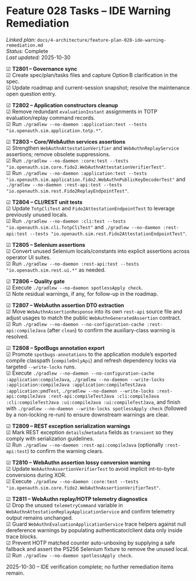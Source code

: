 # Feature 028 Tasks – IDE Warning Remediation

_Linked plan:_ `docs/4-architecture/feature-plan-028-ide-warning-remediation.md`  
_Status:_ Complete  
_Last updated:_ 2025-10-30

☑ **T2801 – Governance sync**  
  ☑ Create spec/plan/tasks files and capture Option B clarification in the spec.  
  ☑ Update roadmap and current-session snapshot; resolve the maintenance open question entry.

☑ **T2802 – Application constructors cleanup**  
  ☑ Remove redundant `evaluationInstant` assignments in TOTP evaluation/replay command records.  
  ☑ Run `./gradlew --no-daemon :application:test --tests "io.openauth.sim.application.totp.*"`.

☑ **T2803 – Core/WebAuthn services assertions**  
  ☑ Strengthen `WebAuthnAttestationVerifier` and `WebAuthnReplayService` assertions; remove obsolete suppressions.  
  ☑ Run `./gradlew --no-daemon :core:test --tests "io.openauth.sim.core.fido2.WebAuthnAttestationVerifierTest"`.  
  ☑ Run `./gradlew --no-daemon :application:test --tests "io.openauth.sim.application.fido2.WebAuthnPublicKeyDecoderTest"` and `./gradlew --no-daemon :rest-api:test --tests "io.openauth.sim.rest.Fido2ReplayEndpointTest"`.

☑ **T2804 – CLI/REST unit tests**  
  ☑ Update `TotpCliTest` and `Fido2AttestationEndpointTest` to leverage previously unused locals.  
  ☑ Run `./gradlew --no-daemon :cli:test --tests "io.openauth.sim.cli.TotpCliTest"` and `./gradlew --no-daemon :rest-api:test --tests "io.openauth.sim.rest.Fido2AttestationEndpointTest"`.

☑ **T2805 – Selenium assertions**  
  ☑ Convert unused Selenium locals/constants into explicit assertions across operator UI suites.  
  ☑ Run `./gradlew --no-daemon :rest-api:test --tests "io.openauth.sim.rest.ui.*"` as needed.

☑ **T2806 – Quality gate**  
  ☑ Execute `./gradlew --no-daemon spotlessApply check`.  
  ☑ Note residual warnings, if any, for follow-up in the roadmap.

☑ **T2807 – WebAuthn assertion DTO extraction**  
  ☑ Move `WebAuthnAssertionResponse` into its own `rest-api` source file and adjust usages to match the public `WebAuthnGeneratedAssertion` contract.  
  ☑ Run `./gradlew --no-daemon --no-configuration-cache :rest-api:compileJava` (after `clean`) to confirm the auxiliary-class warning is resolved.

☑ **T2808 – SpotBugs annotation export**  
  ☑ Promote `spotbugs-annotations` to the application module’s exported compile classpath (`compileOnlyApi`) and refresh dependency locks via targeted `--write-locks` runs.  
  ☑ Execute `./gradlew --no-daemon --no-configuration-cache :application:compileJava`, `./gradlew --no-daemon --write-locks :application:compileJava :application:compileTestJava :application:pmdTest`, `./gradlew --no-daemon --write-locks :rest-api:compileJava :rest-api:compileTestJava :cli:compileJava :cli:compileTestJava :ui:compileJava :ui:compileTestJava`, and finish with `./gradlew --no-daemon --write-locks spotlessApply check` (followed by a non-locking re-run) to ensure downstream warnings are clear.

☑ **T2809 – REST exception serialization warnings**  
  ☑ Mark REST exception `details`/`metadata` fields as `transient` so they comply with serialization guidelines.  
  ☑ Run `./gradlew --no-daemon :rest-api:compileJava` (optionally `:rest-api:test`) to confirm the warning clears.

☑ **T2810 – WebAuthn assertion lossy conversion warning**  
  ☑ Update `WebAuthnAssertionVerifierTest` to avoid implicit int-to-byte conversions during XOR.  
  ☑ Execute `./gradlew --no-daemon :core:test --tests "io.openauth.sim.core.fido2.WebAuthnAssertionVerifierTest"`.

☑ **T2811 – WebAuthn replay/HOTP telemetry diagnostics**  
  ☑ Drop the unused `telemetryCommand` variable in `WebAuthnAttestationReplayApplicationService` and confirm telemetry output remains unchanged.  
  ☑ Guard `WebAuthnEvaluationApplicationService` trace helpers against null dereference warnings by populating authenticator/client data only inside trace blocks.  
  ☑ Prevent HOTP matched counter auto-unboxing by supplying a safe fallback and assert the PS256 Selenium fixture to remove the unused local.  
  ☑ Run `./gradlew --no-daemon spotlessApply check`.
  
2025-10-30 – IDE verification complete; no further remediation items remain.
